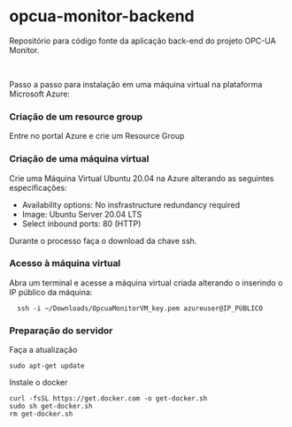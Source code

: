 # opcua-monitor-backend

Repositório para código fonte da aplicação back-end do projeto OPC-UA Monitor.

<br>

Passo a passo para instalação em uma máquina virtual na plataforma Microsoft Azure:

### Criação de um resource group

Entre no portal Azure e crie um Resource Group

### Criação de uma máquina virtual

Crie uma Máquina Virtual Ubuntu 20.04 na Azure alterando as seguintes especificações:

- Availability options: No insfrastructure redundancy required
- Image: Ubuntu Server 20.04 LTS
- Select inbound ports: 80 (HTTP)

Durante o processo faça o download da chave ssh.

### Acesso à máquina virtual

Abra um terminal e acesse a máquina virtual criada alterando o inserindo o IP público da máquina:

```
  ssh -i ~/Downloads/OpcuaMonitorVM_key.pem azureuser@IP_PÙBLICO
```

### Preparação do servidor

Faça a atualização

```
sudo apt-get update
```

Instale o docker

```
curl -fsSL https://get.docker.com -o get-docker.sh
sudo sh get-docker.sh
rm get-docker.sh
```





